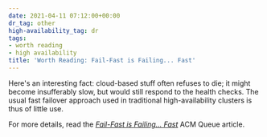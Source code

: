 ```yaml
---
date: 2021-04-11 07:12:00+00:00
dr_tag: other
high-availability_tag: dr
tags:
- worth reading
- high availability
title: 'Worth Reading: Fail-Fast is Failing... Fast'
---
```

Here's an interesting fact: cloud-based stuff often refuses to die; it might become insufferably slow, but would still respond to the health checks. The usual fast failover approach used in traditional high-availability clusters is thus of little use.

For more details, read the *‌[Fail-Fast is Failing... Fast](https://queue.acm.org/detail.cfm?id=3458812)* ACM Queue article.
